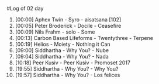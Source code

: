 #Log of 02 day

1. [00:00] Aphex Twin - Syro - aisatsana [102]
1. [00:05] Peter Broderick - Docile - Ceasefire
1. [00:09] Nils Frahm - solo - Some
1. [00:13] Carbon Based Lifeforms - Twentythree - Terpene
1. [00:19] Helios - Moiety - Nothing it Can
1. [09:00] Siddhartha - Why You? - Nube
1. [09:04] Siddhartha - Why You? - Nada
1. [10:18] Peer Kusiv - Peer Kusiv - Promoset 2017
1. [19:55] Siddhartha - Why You? - Why You?
1. [19:57] Siddhartha - Why You? - Los felices
